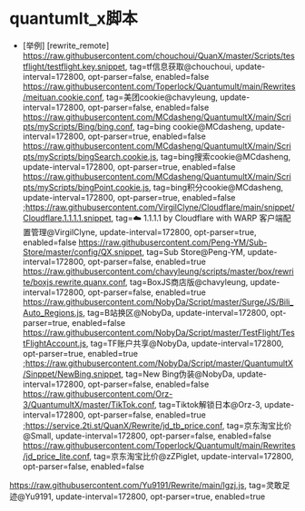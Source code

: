 # quantumlt_x脚本

* [举例]
[rewrite_remote]  
https://raw.githubusercontent.com/chouchoui/QuanX/master/Scripts/testflight/testflight.key.snippet, tag=tf信息获取@chouchoui, update-interval=172800, opt-parser=false, enabled=false
https://raw.githubusercontent.com/Toperlock/Quantumult/main/Rewrites/meituan.cookie.conf, tag=美团cookie@chavyleung, update-interval=172800, opt-parser=false, enabled=false
https://raw.githubusercontent.com/MCdasheng/QuantumultX/main/Scripts/myScripts/Bing/bing.conf, tag=bing cookie@MCdasheng, update-interval=172800, opt-parser=true, enabled=false
https://raw.githubusercontent.com/MCdasheng/QuantumultX/main/Scripts/myScripts/bingSearch.cookie.js, tag=bing搜索cookie@MCdasheng, update-interval=172800, opt-parser=true, enabled=false
https://raw.githubusercontent.com/MCdasheng/QuantumultX/main/Scripts/myScripts/bingPoint.cookie.js, tag=bing积分cookie@MCdasheng, update-interval=172800, opt-parser=true, enabled=false
;https://raw.githubusercontent.com/VirgilClyne/Cloudflare/main/snippet/Cloudflare.1.1.1.1.snippet, tag=☁️ 1.1.1.1 by Cloudflare with WARP 客户端配置管理@VirgilClyne, update-interval=172800, opt-parser=true, enabled=false
https://raw.githubusercontent.com/Peng-YM/Sub-Store/master/config/QX.snippet, tag=Sub Store@Peng-YM, update-interval=172800, opt-parser=false, enabled=true
https://raw.githubusercontent.com/chavyleung/scripts/master/box/rewrite/boxjs.rewrite.quanx.conf, tag=BoxJS商店版@chavyleung, update-interval=172800, opt-parser=false, enabled=true
https://raw.githubusercontent.com/NobyDa/Script/master/Surge/JS/Bili_Auto_Regions.js, tag=B站换区@NobyDa, update-interval=172800, opt-parser=true, enabled=false
https://raw.githubusercontent.com/NobyDa/Script/master/TestFlight/TestFlightAccount.js, tag=TF账户共享@NobyDa, update-interval=172800, opt-parser=true, enabled=true
;https://raw.githubusercontent.com/NobyDa/Script/master/QuantumultX/Sinppet/NewBing.snippet, tag=New Bing伪装@NobyDa, update-interval=172800, opt-parser=false, enabled=false
https://raw.githubusercontent.com/Orz-3/QuantumultX/master/TikTok.conf, tag=Tiktok解锁日本@Orz-3, update-interval=172800, opt-parser=false, enabled=true
;https://service.2ti.st/QuanX/Rewrite/jd_tb_price.conf, tag=京东淘宝比价@Small, update-interval=172800, opt-parser=false, enabled=false
https://raw.githubusercontent.com/Toperlock/Quantumult/main/Rewrites/jd_price_lite.conf, tag=京东淘宝比价@zZPiglet, update-interval=172800, opt-parser=false, enabled=false

https://raw.githubusercontent.com/Yu9191/Rewrite/main/lgzj.js, tag=灵敢足迹@Yu9191, update-interval=172800, opt-parser=true, enabled=true
